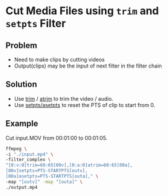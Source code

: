 # Cut Media Files using `trim` and `setpts` Filter

## Problem
* Need to make clips by cutting videos
* Output(clips) may be the input of next filter in the filter chain

## Solution
* Use [trim](https://ffmpeg.org/ffmpeg-filters.html#trim) / [atrim](https://ffmpeg.org/ffmpeg-filters.html#atrim) to trim the video / audio.
* Use [setpts/asetpts](https://ffmpeg.org/ffmpeg-filters.html#setpts) to reset the PTS of clip to start from 0.

## Example

Cut input.MOV from 00:01:00 to 00:01:05.

```bash
ffmpeg \
-i "./input.mp4" \
-filter_complex \
"[0:v:0]trim=60:65[00v],[0:a:0]atrim=60:65[00a],
[00v]setpts=PTS-STARTPTS[outv],
[00a]asetpts=PTS-STARTPTS[outa]," \
-map "[outv]" -map "[outa]" \
./output.mp4
```
